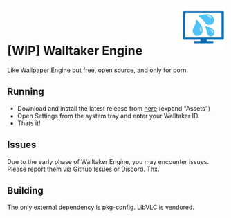 <img align="right" height="100" src="res/walltaker-engine.png">

<br><br>

# [WIP] Walltaker Engine

Like Wallpaper Engine but free, open source, and only for porn.

## Running

- Download and install the latest release from
    [here](https://github.com/zoomasochist/walltaker-engine/releases) (expand "Assets")
- Open Settings from the system tray and enter your Walltaker ID.
- Thats it!

## Issues

Due to the early phase of Walltaker Engine, you may encounter issues.
Please report them via Github Issues or Discord. Thx.

## Building

The only external dependency is pkg-config. LibVLC is vendored.